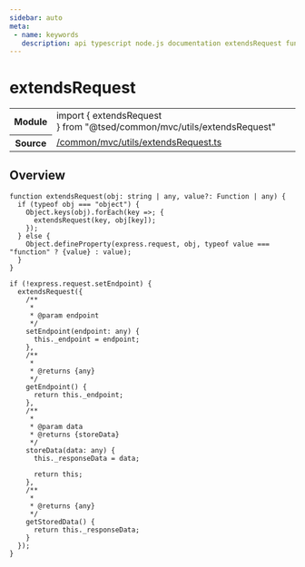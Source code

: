 ```yaml
---
sidebar: auto
meta:
 - name: keywords
   description: api typescript node.js documentation extendsRequest function
---
```

# extendsRequest <Badge text="Function" type="function"/>
<!-- Summary -->
<section class="symbol-info"><table class="is-full-width"><tbody><tr><th>Module</th><td><div class="lang-typescript"><span class="token keyword">import</span> { extendsRequest }&nbsp;<span class="token keyword">from</span>&nbsp;<span class="token string">"@tsed/common/mvc/utils/extendsRequest"</span></div></td></tr><tr><th>Source</th><td><a href="https://github.com/Romakita/ts-express-decorators/blob/v4.30.1/src//common/mvc/utils/extendsRequest.ts#L0-L0">/common/mvc/utils/extendsRequest.ts</a></td></tr></tbody></table></section>

<!-- Overview -->
## Overview


<pre><code class="typescript-lang ">function <span class="token function">extendsRequest</span><span class="token punctuation">(</span>obj<span class="token punctuation">:</span> <span class="token keyword">string</span> | <span class="token keyword">any</span><span class="token punctuation">,</span> value?<span class="token punctuation">:</span> Function | <span class="token keyword">any</span><span class="token punctuation">)</span> <span class="token punctuation">{</span>
  if <span class="token punctuation">(</span>typeof obj === <span class="token string">"object"</span><span class="token punctuation">)</span> <span class="token punctuation">{</span>
    Object.<span class="token function">keys</span><span class="token punctuation">(</span>obj<span class="token punctuation">)</span>.<span class="token function">forEach</span><span class="token punctuation">(</span>key =&gt<span class="token punctuation">;</span> <span class="token punctuation">{</span>
      <span class="token function">extendsRequest</span><span class="token punctuation">(</span>key<span class="token punctuation">,</span> obj<span class="token punctuation">[</span>key<span class="token punctuation">]</span><span class="token punctuation">)</span><span class="token punctuation">;</span>
    <span class="token punctuation">}</span><span class="token punctuation">)</span><span class="token punctuation">;</span>
  <span class="token punctuation">}</span> else <span class="token punctuation">{</span>
    Object.<span class="token function">defineProperty</span><span class="token punctuation">(</span>express.request<span class="token punctuation">,</span> obj<span class="token punctuation">,</span> typeof value === <span class="token string">"function"</span> ? <span class="token punctuation">{</span>value<span class="token punctuation">}</span> <span class="token punctuation">:</span> value<span class="token punctuation">)</span><span class="token punctuation">;</span>
  <span class="token punctuation">}</span>
<span class="token punctuation">}</span>

if <span class="token punctuation">(</span>!express.request.setEndpoint<span class="token punctuation">)</span> <span class="token punctuation">{</span>
  <span class="token function">extendsRequest</span><span class="token punctuation">(</span><span class="token punctuation">{</span>
    /**
     *
     * @param endpoint
     */
    <span class="token function">setEndpoint</span><span class="token punctuation">(</span>endpoint<span class="token punctuation">:</span> <span class="token keyword">any</span><span class="token punctuation">)</span> <span class="token punctuation">{</span>
      this._endpoint<span class="token punctuation"> = </span>endpoint<span class="token punctuation">;</span>
    <span class="token punctuation">}</span><span class="token punctuation">,</span>
    /**
     *
     * @returns <span class="token punctuation">{</span><span class="token keyword">any</span><span class="token punctuation">}</span>
     */
    <span class="token function">getEndpoint</span><span class="token punctuation">(</span><span class="token punctuation">)</span> <span class="token punctuation">{</span>
      return this._endpoint<span class="token punctuation">;</span>
    <span class="token punctuation">}</span><span class="token punctuation">,</span>
    /**
     *
     * @param data
     * @returns <span class="token punctuation">{</span>storeData<span class="token punctuation">}</span>
     */
    <span class="token function">storeData</span><span class="token punctuation">(</span>data<span class="token punctuation">:</span> <span class="token keyword">any</span><span class="token punctuation">)</span> <span class="token punctuation">{</span>
      this._responseData<span class="token punctuation"> = </span>data<span class="token punctuation">;</span>

      return this<span class="token punctuation">;</span>
    <span class="token punctuation">}</span><span class="token punctuation">,</span>
    /**
     *
     * @returns <span class="token punctuation">{</span><span class="token keyword">any</span><span class="token punctuation">}</span>
     */
    <span class="token function">getStoredData</span><span class="token punctuation">(</span><span class="token punctuation">)</span> <span class="token punctuation">{</span>
      return this._responseData<span class="token punctuation">;</span>
    <span class="token punctuation">}</span>
  <span class="token punctuation">}</span><span class="token punctuation">)</span><span class="token punctuation">;</span>
<span class="token punctuation">}</span>
</code></pre>